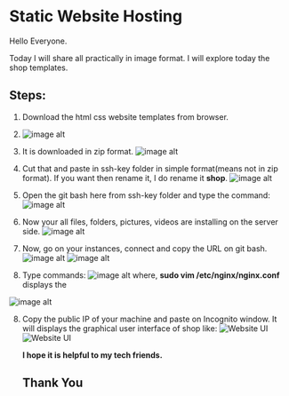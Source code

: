 # Static Website Hosting
Hello Everyone.

Today I will share all practically in image format. I will explore today the shop templates.

## Steps:
1. Download the html css website templates from browser.
2. ![image alt](https://github.com/prakash250704/prakashgore/blob/main/ss10.png?raw=true)

3. It is downloaded in zip format.
![image alt](https://github.com/prakash250704/prakashgore/blob/main/ss11.png?raw=true)

4. Cut that and paste in ssh-key folder in simple format(means not in zip format). If you want then rename it, I do rename it **shop**.
![image alt](https://github.com/prakash250704/prakashgore/blob/main/ss12.png?raw=true)

5. Open the git bash here from ssh-key folder and type the command:
![image alt](https://github.com/prakash250704/prakashgore/blob/main/ss4.png?raw=true)

6. Now your all files, folders, pictures, videos are installing on the server side.
![image alt](https://github.com/prakash250704/prakashgore/blob/main/ss5.png?raw=true)

7. Now, go on your instances, connect and copy the URL on git bash.
![image alt](https://github.com/prakash250704/prakashgore/blob/main/ss2(1).png?raw=true)
![image alt](https://github.com/prakash250704/prakashgore/blob/main/ss3.png?raw=true)

8. Type commands:
![image alt](https://github.com/prakash250704/prakashgore/blob/main/ss9.png?raw=true)
where, **sudo vim /etc/nginx/nginx.conf** displays the

![image alt](https://github.com/prakash250704/prakashgore/blob/main/ss7(1).png?raw=true)

8. Copy the public IP of your machine and paste on Incognito window. It will displays the graphical user interface of shop like:
![Website UI](./img/ss8.png)
![Website UI](./img/ss13.png)

    **I hope it is helpful to my tech friends.**
    ## Thank You

